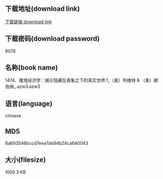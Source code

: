 ## 下载地址(download link)
[下载链接 download link](https://voluble-croquembouche-d321dc.netlify.app/?s=1474%E3%80%81%E9%AD%94%E9%AC%BC%E7%BB%8F%E6%B5%8E%E5%AD%A6%EF%BC%9A%E6%8F%AD%E7%A4%BA%E9%9A%90%E8%97%8F%E5%9C%A8%E8%A1%A8%E8%B1%A1%E4%B9%8B%E4%B8%8B%E7%9A%84%E7%9C%9F%E5%AE%9E%E4%B8%96%E7%95%8C.1_%EF%BC%88%E7%BE%8E%EF%BC%89%E5%88%97%E7%BB%B4%E7%89%B9+%26+%EF%BC%88%E7%BE%8E%EF%BC%89%E9%83%BD%E4%BC%AF%E7%BA%B3_.azw3)

## 下载密码(download password)
8078

## 名称(book name)
1474、魔鬼经济学：揭示隐藏在表象之下的真实世界.1_（美）列维特 & （美）都伯纳_.azw3.azw3

## 语言(language)
chinese

## MD5
8a693546bccd7eea7ab94b24ca640043

## 大小(filesize)
1000.3 KB
